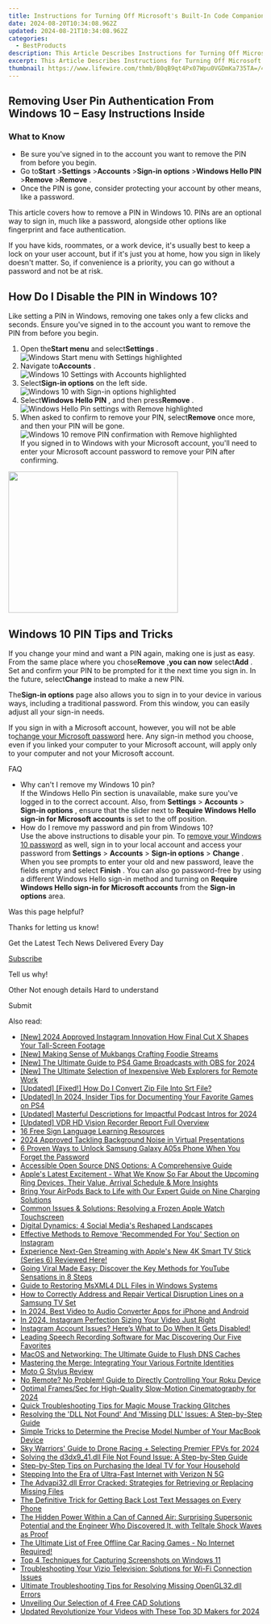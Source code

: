 ```yaml
---
title: Instructions for Turning Off Microsoft's Built-In Code Companion, Copilot, on Windows 11
date: 2024-08-20T10:34:08.962Z
updated: 2024-08-21T10:34:08.962Z
categories:
  - BestProducts
description: This Article Describes Instructions for Turning Off Microsoft's Built-In Code Companion, Copilot, on Windows 11
excerpt: This Article Describes Instructions for Turning Off Microsoft's Built-In Code Companion, Copilot, on Windows 11
thumbnail: https://www.lifewire.com/thmb/B0qB9qt4Px07Wpu0VGDmKa735TA=/400x300/filters:no_upscale():max_bytes(150000):strip_icc():format(webp)/copilot-0d70ff981eb042ed907b139425ae3be4.jpg
---
```


## Removing User Pin Authentication From Windows 10 – Easy Instructions Inside
### What to Know

* Be sure you've signed in to the account you want to remove the PIN from before you begin.
* Go to**Start** \>**Settings** \>**Accounts** \>**Sign-in options** \>**Windows Hello PIN** \>**Remove** \>**Remove** .
* Once the PIN is gone, consider protecting your account by other means, like a password.

 This article covers how to remove a PIN in Windows 10\. PINs are an optional way to sign in, much like a password, alongside other options like fingerprint and face authentication.

 If you have kids, roommates, or a work device, it's usually best to keep a lock on your user account, but if it's just you at home, how you sign in likely doesn't matter. So, if convenience is a priority, you can go without a password and not be at risk.

## How Do I Disable the PIN in Windows 10?

 Like setting a PIN in Windows, removing one takes only a few clicks and seconds. Ensure you've signed in to the account you want to remove the PIN from before you begin.

1. Open the**Start menu** and select**Settings** .  
![Windows Start menu with Settings highlighted](https://www.lifewire.com/thmb/Xh323qeKgfTT7cDK7p2Ui2ux_Ag=/1500x0/filters:no_upscale():max_bytes(150000):strip_icc():format(webp)/Settings-b9a2a9d31e8548659b1219cae32012ae.jpg)
2. Navigate to**Accounts** .  
![Windows 10 Settings with Accounts highlighted](https://www.lifewire.com/thmb/vpsWFRAd7gB_e4Zkj-FgqKx7KBw=/1500x0/filters:no_upscale():max_bytes(150000):strip_icc():format(webp)/Accounts-511820ef10754bcbaca751b5eb70fec4.jpg)
3. Select**Sign-in options** on the left side.  
![Windows 10 with Sign-in options highlighted](https://www.lifewire.com/thmb/jDsnWitS8GNFUdRNA0osEGYtesI=/1500x0/filters:no_upscale():max_bytes(150000):strip_icc():format(webp)/Sign-inoptions-2f83a29036b64d6593277d28ed806539.jpg)
4. Select**Windows Hello PIN** , and then press**Remove** .  
![Windows Hello Pin settings with Remove highlighted](https://www.lifewire.com/thmb/KHHk-iH0M4X5ZC54CXHzsFVBWSw=/1500x0/filters:no_upscale():max_bytes(150000):strip_icc():format(webp)/Remove-3cfbe86970974b50b3d81675d133fb41.jpg)
5. When asked to confirm to remove your PIN, select**Remove** once more, and then your PIN will be gone.  
![Windows 10 remove PIN confirmation with Remove highlighted](https://www.lifewire.com/thmb/peU3MzjEzUzSP4Xgj8-CByqsmso=/1500x0/filters:no_upscale():max_bytes(150000):strip_icc():format(webp)/Removetoconfirm-453f94caf8cc4385ad2cc8ccb73f0762.jpg)  
 If you signed in to Windows with your Microsoft account, you'll need to enter your Microsoft account password to remove your PIN after confirming.

<!-- affiliate ads begin -->
<a href="https://laganoo.pxf.io/c/5597632/1657397/16446" target="_top" id="1657397"><img src="//a.impactradius-go.com/display-ad/16446-1657397" border="0" alt="" width="336" height="280"/></a><img height="0" width="0" src="https://imp.pxf.io/i/5597632/1657397/16446" style="position:absolute;visibility:hidden;" border="0" />
<!-- affiliate ads end -->
## Windows 10 PIN Tips and Tricks

 If you change your mind and want a PIN again, making one is just as easy. From the same place where you chose**Remove** ,**you can now** select**Add** . Set and confirm your PIN to be prompted for it the next time you sign in. In the future, select**Change** instead to make a new PIN.

 The**Sign-in options** page also allows you to sign in to your device in various ways, including a traditional password. From this window, you can easily adjust all your sign-in needs.

 If you sign in with a Microsoft account, however, you will not be able to[change your Microsoft password](https://www.lifewire.com/how-to-reset-your-microsoft-account-password-2624953) here. Any sign-in method you choose, even if you linked your computer to your Microsoft account, will apply only to your computer and not your Microsoft account.

 FAQ

* Why can't I remove my Windows 10 pin?  
 If the Windows Hello Pin section is unavailable, make sure you've logged in to the correct account. Also, from **Settings** \> **Accounts** \> **Sign-in options** , ensure that the slider next to   **Require Windows Hello sign-in for Microsoft accounts** is set to the off position.
* How do I remove my password and pin from Windows 10?  
 Use the above instructions to disable your pin. To [remove your Windows 10 password](https://www.lifewire.com/how-to-remove-windows-password-2626083) as well, sign in to your local account and access your password from **Settings** \> **Accounts** \> **Sign-in options** \> **Change** . When you see prompts to enter your old and new password, leave the fields empty and select **Finish** . You can also go password-free by using a different Windows Hello sign-in method and turning on   **Require Windows Hello sign-in for Microsoft accounts**  from the **Sign-in options** area.

Was this page helpful?

Thanks for letting us know!

 Get the Latest Tech News Delivered Every Day

[Subscribe](https://www.lifewire.com/#)

Tell us why!

 Other  Not enough details  Hard to understand

 Submit

<ins class="adsbygoogle"
     style="display:block"
     data-ad-format="autorelaxed"
     data-ad-client="ca-pub-7571918770474297"
     data-ad-slot="1223367746"></ins>



<ins class="adsbygoogle"
     style="display:block"
     data-ad-client="ca-pub-7571918770474297"
     data-ad-slot="8358498916"
     data-ad-format="auto"
     data-full-width-responsive="true"></ins>

<span class="atpl-alsoreadstyle">Also read:</span>
<div><ul>
<li><a href="https://instagram-video-files.techidaily.com/new-2024-approved-instagram-innovation-how-final-cut-x-shapes-your-tall-screen-footage/"><u>[New] 2024 Approved  Instagram Innovation  How Final Cut X Shapes Your Tall-Screen Footage</u></a></li>
<li><a href="https://facebook-video-share.techidaily.com/new-making-sense-of-mukbangs-crafting-foodie-streams/"><u>[New] Making Sense of Mukbangs  Crafting Foodie Streams</u></a></li>
<li><a href="https://screen-recording.techidaily.com/new-the-ultimate-guide-to-ps4-game-broadcasts-with-obs-for-2024/"><u>[New] The Ultimate Guide to PS4 Game Broadcasts with OBS for 2024</u></a></li>
<li><a href="https://screen-capture.techidaily.com/new-the-ultimate-selection-of-inexpensive-web-explorers-for-remote-work/"><u>[New] The Ultimate Selection of Inexpensive Web Explorers for Remote Work</u></a></li>
<li><a href="https://some-techniques.techidaily.com/updated-fixed-how-do-i-convert-zip-file-into-srt-file/"><u>[Updated] [Fixed!] How Do I Convert Zip File Into Srt File?</u></a></li>
<li><a href="https://visual-screen-recording.techidaily.com/updated-in-2024-insider-tips-for-documenting-your-favorite-games-on-ps4/"><u>[Updated] In 2024, Insider Tips for Documenting Your Favorite Games on PS4</u></a></li>
<li><a href="https://vp-tips.techidaily.com/updated-masterful-descriptions-for-impactful-podcast-intros-for-2024/"><u>[Updated] Masterful Descriptions for Impactful Podcast Intros for 2024</u></a></li>
<li><a href="https://screen-sharing-recording.techidaily.com/updated-vdr-hd-vision-recorder-report-full-overview/"><u>[Updated] VDR HD Vision Recorder Report  Full Overview</u></a></li>
<li><a href="https://tech-renaissance.techidaily.com/16-free-sign-language-learning-resources/"><u>16 Free Sign Language Learning Resources</u></a></li>
<li><a href="https://youtube-blog.techidaily.com/approved-tackling-background-noise-in-virtual-presentations/"><u>2024 Approved  Tackling Background Noise in Virtual Presentations</u></a></li>
<li><a href="https://android-unlock.techidaily.com/6-proven-ways-to-unlock-samsung-galaxy-a05s-phone-when-you-forget-the-password-by-drfone-android/"><u>6 Proven Ways to Unlock Samsung Galaxy A05s Phone When You Forget the Password</u></a></li>
<li><a href="https://tech-renaissance.techidaily.com/accessible-open-source-dns-options-a-comprehensive-guide/"><u>Accessible Open Source DNS Options: A Comprehensive Guide</u></a></li>
<li><a href="https://tech-renaissance.techidaily.com/apples-latest-excitement-what-we-know-so-far-about-the-upcoming-ring-devices-their-value-arrival-schedule-and-more-insights/"><u>Apple's Latest Excitement - What We Know So Far About the Upcoming Ring Devices, Their Value, Arrival Schedule & More Insights</u></a></li>
<li><a href="https://tech-renaissance.techidaily.com/bring-your-airpods-back-to-life-with-our-expert-guide-on-nine-charging-solutions/"><u>Bring Your AirPods Back to Life with Our Expert Guide on Nine Charging Solutions</u></a></li>
<li><a href="https://tech-renaissance.techidaily.com/common-issues-and-solutions-resolving-a-frozen-apple-watch-touchscreen/"><u>Common Issues & Solutions: Resolving a Frozen Apple Watch Touchscreen</u></a></li>
<li><a href="https://facebook.techidaily.com/digital-dynamics-4-social-medias-reshaped-landscapes/"><u>Digital Dynamics: 4 Social Media's Reshaped Landscapes</u></a></li>
<li><a href="https://tech-renaissance.techidaily.com/effective-methods-to-remove-recommended-for-you-section-on-instagram/"><u>Effective Methods to Remove 'Recommended For You' Section on Instagram</u></a></li>
<li><a href="https://tech-renaissance.techidaily.com/experience-next-gen-streaming-with-apples-new-4k-smart-tv-stick-series-6-reviewed-here/"><u>Experience Next-Gen Streaming with Apple's New 4K Smart TV Stick (Series 6) Reviewed Here!</u></a></li>
<li><a href="https://tech-renaissance.techidaily.com/going-viral-made-easy-discover-the-key-methods-for-youtube-sensations-in-8-steps/"><u>Going Viral Made Easy: Discover the Key Methods for YouTube Sensations in 8 Steps</u></a></li>
<li><a href="https://tech-renaissance.techidaily.com/guide-to-restoring-msxml4-dll-files-in-windows-systems/"><u>Guide to Restoring MsXML4 DLL Files in Windows Systems</u></a></li>
<li><a href="https://tech-renaissance.techidaily.com/how-to-correctly-address-and-repair-vertical-disruption-lines-on-a-samsung-tv-set/"><u>How to Correctly Address and Repair Vertical Disruption Lines on a Samsung TV Set</u></a></li>
<li><a href="https://ai-driven-video-production.techidaily.com/in-2024-best-video-to-audio-converter-apps-for-iphone-and-android/"><u>In 2024, Best Video to Audio Converter Apps for iPhone and Android</u></a></li>
<li><a href="https://instagram-clips.techidaily.com/in-2024-instagram-perfection-sizing-your-video-just-right/"><u>In 2024, Instagram Perfection  Sizing Your Video Just Right</u></a></li>
<li><a href="https://tech-renaissance.techidaily.com/instagram-account-issues-heres-what-to-do-when-it-gets-disabled/"><u>Instagram Account Issues? Here’s What to Do When It Gets Disabled!</u></a></li>
<li><a href="https://on-screen-recording.techidaily.com/leading-speech-recording-software-for-mac-discovering-our-five-favorites/"><u>Leading Speech Recording Software for Mac  Discovering Our Five Favorites</u></a></li>
<li><a href="https://tech-renaissance.techidaily.com/macos-and-networking-the-ultimate-guide-to-flush-dns-caches/"><u>MacOS and Networking: The Ultimate Guide to Flush DNS Caches</u></a></li>
<li><a href="https://tech-renaissance.techidaily.com/mastering-the-merge-integrating-your-various-fortnite-identities/"><u>Mastering the Merge: Integrating Your Various Fortnite Identities</u></a></li>
<li><a href="https://buynow-marvelous.techidaily.com/moto-g-stylus-review/"><u>Moto G Stylus Review</u></a></li>
<li><a href="https://tech-renaissance.techidaily.com/no-remote-no-problem-guide-to-directly-controlling-your-roku-device/"><u>No Remote? No Problem! Guide to Directly Controlling Your Roku Device</u></a></li>
<li><a href="https://extra-guidance.techidaily.com/optimal-framessec-for-high-quality-slow-motion-cinematography-for-2024/"><u>Optimal Frames/Sec for High-Quality Slow-Motion Cinematography for 2024</u></a></li>
<li><a href="https://tech-renaissance.techidaily.com/quick-troubleshooting-tips-for-magic-mouse-tracking-glitches/"><u>Quick Troubleshooting Tips for Magic Mouse Tracking Glitches</u></a></li>
<li><a href="https://tech-renaissance.techidaily.com/resolving-the-dll-not-found-and-missing-dll-issues-a-step-by-step-guide/"><u>Resolving the 'DLL Not Found' And 'Missing DLL' Issues: A Step-by-Step Guide</u></a></li>
<li><a href="https://tech-renaissance.techidaily.com/simple-tricks-to-determine-the-precise-model-number-of-your-macbook-device/"><u>Simple Tricks to Determine the Precise Model Number of Your MacBook Device</u></a></li>
<li><a href="https://extra-skills.techidaily.com/sky-warriors-guide-to-drone-racing-plus-selecting-premier-fpvs-for-2024/"><u>Sky Warriors' Guide to Drone Racing + Selecting Premier FPVs for 2024</u></a></li>
<li><a href="https://tech-renaissance.techidaily.com/solving-the-d3dx941dll-file-not-found-issue-a-step-by-step-guide/"><u>Solving the d3dx9_41.dll File Not Found Issue: A Step-by-Step Guide</u></a></li>
<li><a href="https://tech-renaissance.techidaily.com/step-by-step-tips-on-purchasing-the-ideal-tv-for-your-household/"><u>Step-by-Step Tips on Purchasing the Ideal TV for Your Household</u></a></li>
<li><a href="https://tech-renaissance.techidaily.com/1722858640103-stepping-into-the-era-of-ultra-fast-internet-with-verizon-n-5g/"><u>Stepping Into the Era of Ultra-Fast Internet with Verizon N 5G</u></a></li>
<li><a href="https://tech-renaissance.techidaily.com/the-advapi32dll-error-cracked-strategies-for-retrieving-or-replacing-missing-files/"><u>The Advapi32.dll Error Cracked: Strategies for Retrieving or Replacing Missing Files</u></a></li>
<li><a href="https://tech-renaissance.techidaily.com/the-definitive-trick-for-getting-back-lost-text-messages-on-every-phone/"><u>The Definitive Trick for Getting Back Lost Text Messages on Every Phone</u></a></li>
<li><a href="https://tech-renaissance.techidaily.com/the-hidden-power-within-a-can-of-canned-air-surprising-supersonic-potential-and-the-engineer-who-discovered-it-with-telltale-shock-waves-as-proof/"><u>The Hidden Power Within a Can of Canned Air: Surprising Supersonic Potential and the Engineer Who Discovered It, with Telltale Shock Waves as Proof</u></a></li>
<li><a href="https://tech-renaissance.techidaily.com/the-ultimate-list-of-free-offline-car-racing-games-no-internet-required/"><u>The Ultimate List of Free Offline Car Racing Games - No Internet Required!</u></a></li>
<li><a href="https://tech-renaissance.techidaily.com/top-4-techniques-for-capturing-screenshots-on-windows-11/"><u>Top 4 Techniques for Capturing Screenshots on Windows 11</u></a></li>
<li><a href="https://tech-renaissance.techidaily.com/troubleshooting-your-vizio-television-solutions-for-wi-fi-connection-issues/"><u>Troubleshooting Your Vizio Television: Solutions for Wi-Fi Connection Issues</u></a></li>
<li><a href="https://tech-renaissance.techidaily.com/ultimate-troubleshooting-tips-for-resolving-missing-opengl32dll-errors/"><u>Ultimate Troubleshooting Tips for Resolving Missing OpenGL32.dll Errors</u></a></li>
<li><a href="https://tech-renaissance.techidaily.com/unveiling-our-selection-of-4-free-cad-solutions/"><u>Unveiling Our Selection of 4 Free CAD Solutions</u></a></li>
<li><a href="https://video-ai-editor.techidaily.com/updated-revolutionize-your-videos-with-these-top-3d-makers-for-2024/"><u>Updated Revolutionize Your Videos with These Top 3D Makers for 2024</u></a></li>
</ul></div>
